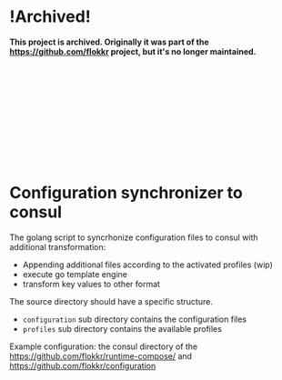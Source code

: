 # !Archived!

__This project is archived. Originally it was part of the https://github.com/flokkr project, but it's no longer maintained.__

<br/>
<br/>
<br/>
<br/>
<br/>
<br/>
<br/>
<br/>
<br/>
<br/>

# Configuration synchronizer to consul

The golang script to syncrhonize configuration files to consul with additional transformation:

 * Appending additional files according to the activated profiles (wip)
 * execute go template engine
 * transform key values to other format
 

The source directory should have a specific structure.

 * ```configuration``` sub directory contains the configuration files
 * ```profiles``` sub directory contains the available profiles
 
 Example configuration: the consul directory of the https://github.com/flokkr/runtime-compose/ and https://github.com/flokkr/configuration
